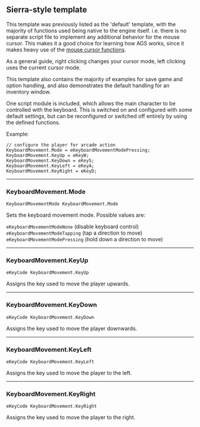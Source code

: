 ## Sierra-style template

This template was previously listed as the 'default' template, with the majority
of functions used being native to the engine itself. i.e. there is no separate
script file to implement any additional behavior for the mouse cursor. This
makes it a good choice for learning how AGS works, since it makes heavy use of
the [mouse cursor functions](Mouse).

As a general guide, right clicking changes your cursor mode, left clicking uses
the current cursor mode.

This template also contains the majority of examples for save game and option
handling, and also demonstrates the default handling for an inventory window.

One script module is included, which allows the main character to be controlled
with the keyboard. This is switched on and configured with some default
settings, but can be reconfigured or switched off entirely by using the defined
functions.

Example:

    // configure the player for arcade action
    KeyboardMovement.Mode = eKeyboardMovementModePressing;
    KeyboardMovement.KeyUp = eKeyW;
    KeyboardMovement.KeyDown = eKeyS;
    KeyboardMovement.KeyLeft = eKeyA;
    KeyboardMovement.KeyRight = eKeyD;

---

### KeyboardMovement.Mode

    KeyboardMovementMode KeyboardMovement.Mode

Sets the keyboard movement mode. Possible values are:

`eKeyboardMovementModeNone` (disable keyboard control)<br>
`eKeyboardMovementModeTapping` (tap a direction to move)<br>
`eKeyboardMovementModePressing` (hold down a direction to move)

---

### KeyboardMovement.KeyUp

    eKeyCode KeyboardMovement.KeyUp

Assigns the key used to move the player upwards.

---

### KeyboardMovement.KeyDown

    eKeyCode KeyboardMovement.KeyDown

Assigns the key used to move the player downwards.

---

### KeyboardMovement.KeyLeft

    eKeyCode KeyboardMovement.KeyLeft

Assigns the key used to move the player to the left.

---

### KeyboardMovement.KeyRight

    eKeyCode KeyboardMovement.KeyRight

Assigns the key used to move the player to the right.

